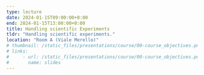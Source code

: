 ```yaml
---
type: lecture
date: 2024-01-15T09:00:00+0:00
end: 2024-01-15T13:00:00+0:00
title: Handling scientific Experiments
tldr: "Handling scientific experiments."
location: "Room A (Viale Merello)"
# thumbnail: /static_files/presentations/course/00-course_objectives.png
# links: 
#     - url: /static_files/presentations/course/00-course_objectives.pdf
#       name: slides
---
```


